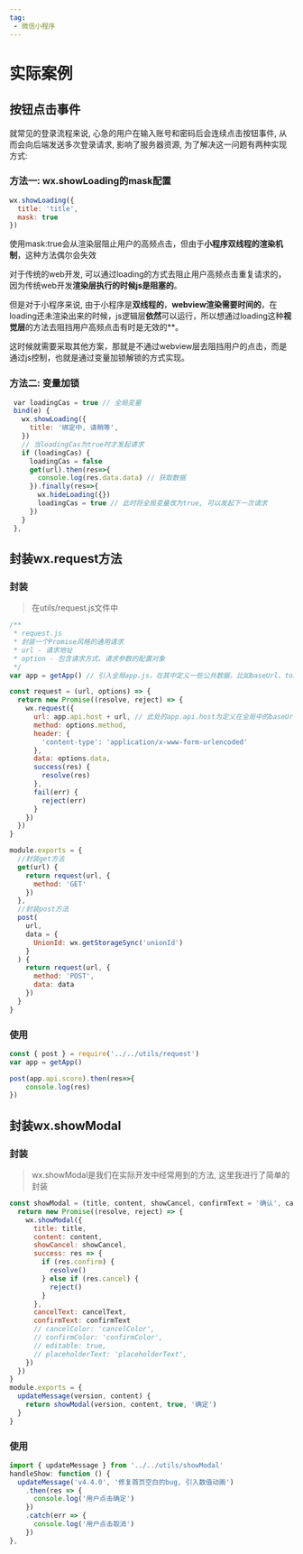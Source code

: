 ```yaml
---
tag:
 - 微信小程序
---
```


# 实际案例

## 按钮点击事件

就常见的登录流程来说, 心急的用户在输入账号和密码后会连续点击按钮事件, 从而会向后端发送多次登录请求, 影响了服务器资源, 为了解决这一问题有两种实现方式:

### 方法一: wx.showLoading的mask配置

```js
wx.showLoading({
  title: 'title',
  mask: true
})
```

使用mask:true会从渲染层阻止用户的高频点击，但由于**小程序双线程的渲染机制**，这种方法偶尔会失效

对于传统的web开发, 可以通过loading的方式去阻止用户高频点击重复请求的，因为传统web开发**渲染层执行的时候js是阻塞的**。

但是对于小程序来说, 由于小程序是**双线程的**，**webview渲染需要时间的**，在loading还未渲染出来的时候，js逻辑层**依然**可以运行，所以想通过loading这种**视觉层**的方法去阻挡用户高频点击有时是无效的**。

这时候就需要采取其他方案，那就是不通过webview层去阻挡用户的点击，而是通过js控制，也就是通过变量加锁解锁的方式实现。

### 方法二: 变量加锁

```js
 var loadingCas = true // 全局变量
 bind(e) {
   wx.showLoading({
     title: '绑定中, 请稍等',
   })
   // 当loadingCas为true时才发起请求
   if (loadingCas) {
     loadingCas = false
     get(url).then(res=>{
       console.log(res.data.data) // 获取数据
     }).finally(res=>{
       wx.hideLoading({})
       loadingCas = true // 此时将全局变量改为true, 可以发起下一次请求
     })
   }
 },
```

## 封装wx.request方法

### 封装

> 在utils/request.js文件中

```js
/**
 * request.js
 * 封装一个Promise风格的通用请求
 * url - 请求地址
 * option - 包含请求方式、请求参数的配置对象
 */
var app = getApp() // 引入全局app.js，在其中定义一些公共数据，比如baseUrl、token

const request = (url, options) => {
  return new Promise((resolve, reject) => {
    wx.request({
      url: app.api.host + url, // 此处的app.api.host为定义在全局中的baseUrl
      method: options.method,
      header: {
        'content-type': 'application/x-www-form-urlencoded'
      },
      data: options.data,
      success(res) {
        resolve(res)
      },
      fail(err) {
        reject(err)
      }
    })
  })
}

module.exports = {
  //封装get方法
  get(url) {
    return request(url, {
      method: 'GET'
    })
  },
  //封装post方法
  post(
    url,
    data = {
      UnionId: wx.getStorageSync('unionId')
    }
  ) {
    return request(url, {
      method: 'POST',
      data: data
    })
  }
}
```

### 使用

```js
const { post } = require('../../utils/request')
var app = getApp()

post(app.api.score).then(res=>{
	console.log(res)
})
```

## 封装wx.showModal

### 封装

>wx.showModal是我们在实际开发中经常用到的方法, 这里我进行了简单的封装

```js
const showModal = (title, content, showCancel, confirmText = '确认', cancelText = '取消') => {
  return new Promise((resolve, reject) => {
    wx.showModal({
      title: title,
      content: content,
      showCancel: showCancel,
      success: res => {
        if (res.confirm) {
          resolve()
        } else if (res.cancel) {
          reject()
        }
      },
      cancelText: cancelText,
      confirmText: confirmText
      // cancelColor: 'cancelColor',
      // confirmColor: 'confirmColor',
      // editable: true,
      // placeholderText: 'placeholderText',
    })
  })
}
module.exports = {
  updateMessage(version, content) {
    return showModal(version, content, true, '确定')
  }
}
```

### 使用

```js
import { updateMessage } from '../../utils/showModal'
handleShow: function () {
  updateMessage('v4.4.0', '修复首页空白的bug, 引入数值动画')
    .then(res => {
      console.log('用户点击确定')
    })
    .catch(err => {
      console.log('用户点击取消')
    })
},
```


